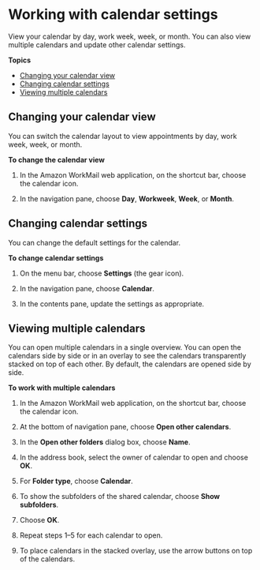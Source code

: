 # Working with calendar settings<a name="calendar-settings"></a>

View your calendar by day, work week, week, or month\. You can also view multiple calendars and update other calendar settings\.

**Topics**
+ [Changing your calendar view](#change_calendar_view)
+ [Changing calendar settings](#change_calendar_settings)
+ [Viewing multiple calendars](#multiple_calendars)

## Changing your calendar view<a name="change_calendar_view"></a>

You can switch the calendar layout to view appointments by day, work week, week, or month\.

**To change the calendar view**

1. In the Amazon WorkMail web application, on the shortcut bar, choose the calendar icon\.

1. In the navigation pane, choose **Day**, **Workweek**, **Week**, or **Month**\.

## Changing calendar settings<a name="change_calendar_settings"></a>

You can change the default settings for the calendar\.

**To change calendar settings**

1. On the menu bar, choose **Settings** \(the gear icon\)\.

1. In the navigation pane, choose **Calendar**\.

1. In the contents pane, update the settings as appropriate\.

## Viewing multiple calendars<a name="multiple_calendars"></a>

You can open multiple calendars in a single overview\. You can open the calendars side by side or in an overlay to see the calendars transparently stacked on top of each other\. By default, the calendars are opened side by side\.

**To work with multiple calendars**

1. In the Amazon WorkMail web application, on the shortcut bar, choose the calendar icon\.

1. At the bottom of navigation pane, choose **Open other calendars**\.

1. In the **Open other folders** dialog box, choose **Name**\.

1. In the address book, select the owner of calendar to open and choose **OK**\.

1. For **Folder type**, choose **Calendar**\.

1. To show the subfolders of the shared calendar, choose **Show subfolders**\.

1. Choose **OK**\.

1. Repeat steps 1–5 for each calendar to open\.

1. To place calendars in the stacked overlay, use the arrow buttons on top of the calendars\.
